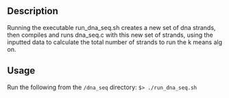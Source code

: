 ## Description

Running the executable run_dna_seq.sh creates a new set of dna strands, then compiles and runs dna_seq.c with this 
new set of strands, using the inputted data to calculate the total number of strands to run the k means alg on.

## Usage
Run the following from the `/dna_seq` directory:
`$> ./run_dna_seq.sh`
